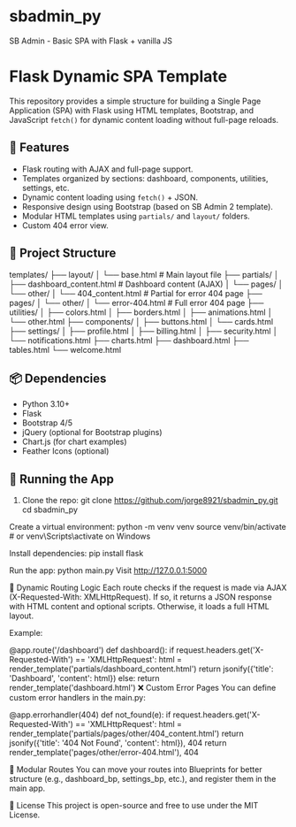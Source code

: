 # sbadmin_py
SB Admin -  Basic SPA with Flask + vanilla JS
# Flask Dynamic SPA Template

This repository provides a simple structure for building a Single Page Application (SPA) with Flask using HTML templates, Bootstrap, and JavaScript `fetch()` for dynamic content loading without full-page reloads.

## 🚀 Features

- Flask routing with AJAX and full-page support.
- Templates organized by sections: dashboard, components, utilities, settings, etc.
- Dynamic content loading using `fetch()` + JSON.
- Responsive design using Bootstrap (based on SB Admin 2 template).
- Modular HTML templates using `partials/` and `layout/` folders.
- Custom 404 error view.

## 🧱 Project Structure

templates/
├── layout/
│ └── base.html # Main layout file
├── partials/
│ ├── dashboard_content.html # Dashboard content (AJAX)
│ └── pages/
│ └── other/
│ └── 404_content.html # Partial for error 404 page
├── pages/
│ └── other/
│ └── error-404.html # Full error 404 page
├── utilities/
│ ├── colors.html
│ ├── borders.html
│ ├── animations.html
│ └── other.html
├── components/
│ ├── buttons.html
│ └── cards.html
├── settings/
│ ├── profile.html
│ ├── billing.html
│ ├── security.html
│ └── notifications.html
├── charts.html
├── dashboard.html
├── tables.html
└── welcome.html


## 📦 Dependencies

- Python 3.10+
- Flask
- Bootstrap 4/5
- jQuery (optional for Bootstrap plugins)
- Chart.js (for chart examples)
- Feather Icons (optional)

## 🔧 Running the App

1. Clone the repo:
   git clone https://github.com/jorge8921/sbadmin_py.git
   cd sbadmin_py


Create a virtual environment:
python -m venv venv
source venv/bin/activate  # or venv\Scripts\activate on Windows

Install dependencies:
pip install flask

Run the app:
python main.py
Visit http://127.0.0.1:5000

🔄 Dynamic Routing Logic
Each route checks if the request is made via AJAX (X-Requested-With: XMLHttpRequest). If so, it returns a JSON response with HTML content and optional scripts. Otherwise, it loads a full HTML layout.

Example:

@app.route('/dashboard')
def dashboard():
    if request.headers.get('X-Requested-With') == 'XMLHttpRequest':
        html = render_template('partials/dashboard_content.html')
        return jsonify({'title': 'Dashboard', 'content': html})
    else:
        return render_template('dashboard.html')
❌ Custom Error Pages
You can define custom error handlers in the main.py:

@app.errorhandler(404)
def not_found(e):
    if request.headers.get('X-Requested-With') == 'XMLHttpRequest':
        html = render_template('partials/pages/other/404_content.html')
        return jsonify({'title': '404 Not Found', 'content': html}), 404
    return render_template('pages/other/error-404.html'), 404

📁 Modular Routes
You can move your routes into Blueprints for better structure (e.g., dashboard_bp, settings_bp, etc.), and register them in the main app.

📄 License
This project is open-source and free to use under the MIT License.
